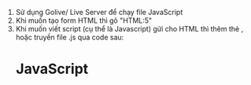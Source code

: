 1. Sử dụng Golive/ Live Server để chạy file JavaScript
2. Khi muốn tạo form HTML thì gõ "HTML:5"
3. Khi muốn viết script (cụ thể là Javascript) gửi cho HTML thì thêm thẻ <script>:
    <script> (Nội dung code) </script>, hoặc truyền file .js qua code sau:
    <body>
        <h1>JavaScript</h1>
        <script src="main.js"></script>
    </body>
